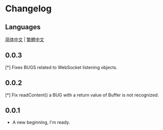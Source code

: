 # Changelog

## Languages

[简体中文](./CHANGELOG.zh-CN.md) | [繁體中文](./CHANGELOG.zh-TW.md)

## 0.0.3

[\*] Fixes BUGS related to WebSocket listening objects.

## 0.0.2

[\*] Fix readContent() a BUG with a return value of Buffer is not recognized.

## 0.0.1

- A new beginning, I'm ready.